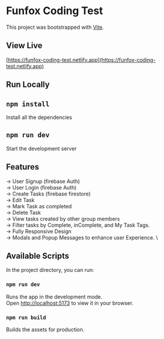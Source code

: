 # Funfox Coding Test

This project was bootstrapped with [Vite](https://vitejs.dev/).

## View Live

[https://funfox-coding-test.netlify.app](https://funfox-coding-test.netlify.app)

## Run Locally

## `npm install`

Install all the dependencies

## `npm run dev`

Start the development server

## Features

-> User Signup (firebase Auth) \
-> User Login (firebase Auth) \
-> Create Tasks (firebase firestore) \
-> Edit Task \
-> Mark Task as completed \
-> Delete Task \
-> View tasks created by other group members \
-> Filter tasks by Complete, inComplete, and My Task Tags. \
-> Fully Responsive Design \
-> Modals and Popup Messages to enhance user Experience. \

## Available Scripts

In the project directory, you can run:

### `npm run dev`

Runs the app in the development mode.\
Open [http://localhost:5173](http://localhost:5173) to view it in your browser.

### `npm run build`

Builds the assets for production.
